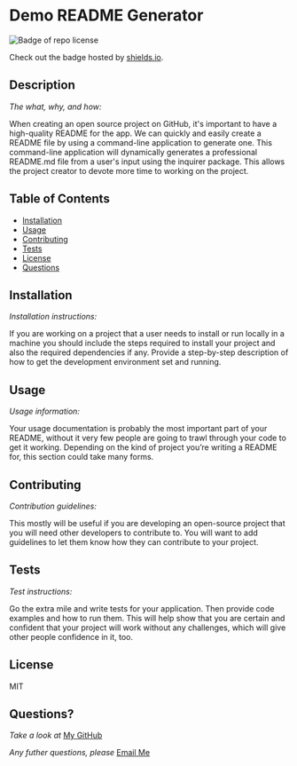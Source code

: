 
  # Demo README Generator

  ![Badge of repo license](https://img.shields.io/badge/License-MIT-yellowgreen.svg)

  Check out the badge hosted by [shields.io](https://shields.io/).
  
  ## Description

  *The what, why, and how:*

  When creating an open source project on GitHub, it's important to have a high-quality README for the app. We can quickly and easily create a README file by using a command-line application to generate one. This command-line application will dynamically generates a professional README.md file from a user's input using the inquirer package. This allows the project creator to devote more time to working on the project.
  ## Table of Contents
  * [Installation](#installation)
  * [Usage](#usage)
  * [Contributing](#contributing)
  * [Tests](#tests)
  * [License](#license)
  * [Questions](#questions)
  ## Installation
    
  *Installation instructions:*
    
  If you are working on a project that a user needs to install or run locally in a machine you should include the steps required to install your project and also the required dependencies if any. Provide a step-by-step description of how to get the development environment set and running.
  
  ## Usage
      
  *Usage information:*
      
  Your usage documentation is probably the most important part of your README, without it very few people are going to trawl through your code to get it working. Depending on the kind of project you’re writing a README for, this section could take many forms.
  
  ## Contributing
      
  *Contribution guidelines:*
      
  This mostly will be useful if you are developing an open-source project that you will need other developers to contribute to. You will want to add guidelines to let them know how they can contribute to your project.
  
  ## Tests
      
  *Test instructions:*
      
  Go the extra mile and write tests for your application. Then provide code examples and how to run them. This will help show that you are certain and confident that your project will work without any challenges, which will give other people confidence in it, too.
  
  ## License
        
  MIT
  

  ## Questions?

  *Take a look at* [My GitHub](https://github.com/SoradaW)

  *Any futher questions, please* [Email Me](sorada.wright@gmail.com)
  